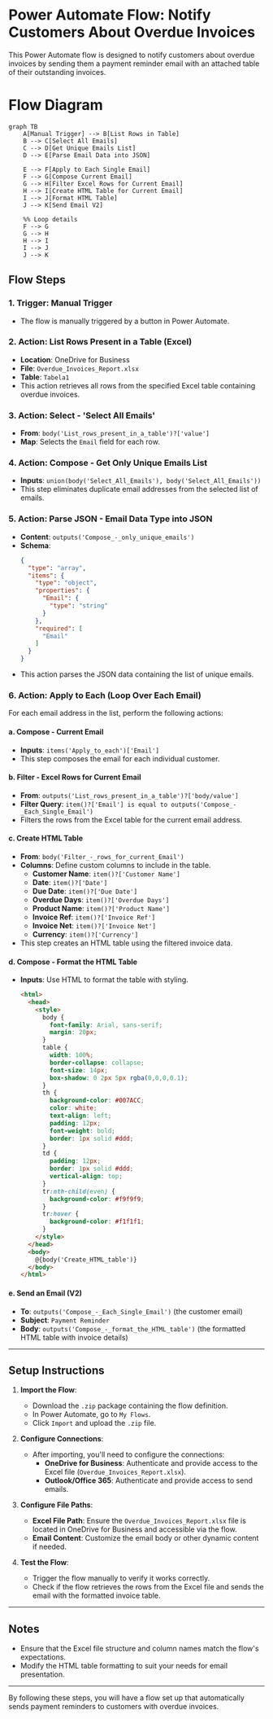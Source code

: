 # Power Automate Flow: Notify Customers About Overdue Invoices

This Power Automate flow is designed to notify customers about overdue invoices by sending them a payment reminder email with an attached table of their outstanding invoices.

# Flow Diagram

```mermaid
graph TB
    A[Manual Trigger] --> B[List Rows in Table]
    B --> C[Select All Emails]
    C --> D[Get Unique Emails List]
    D --> E[Parse Email Data into JSON]

    E --> F[Apply to Each Single Email]
    F --> G[Compose Current Email]
    G --> H[Filter Excel Rows for Current Email]
    H --> I[Create HTML Table for Current Email]
    I --> J[Format HTML Table]
    J --> K[Send Email V2]

    %% Loop details
    F --> G
    G --> H
    H --> I
    I --> J
    J --> K

```

## Flow Steps

### 1. Trigger: **Manual Trigger**
- The flow is manually triggered by a button in Power Automate.

### 2. Action: **List Rows Present in a Table (Excel)**
- **Location**: OneDrive for Business
- **File**: `Overdue_Invoices_Report.xlsx`
- **Table**: `Tabela1`
- This action retrieves all rows from the specified Excel table containing overdue invoices.

### 3. Action: **Select - 'Select All Emails'**
- **From**: `body('List_rows_present_in_a_table')?['value']`
- **Map**: Selects the `Email` field for each row.
  
### 4. Action: **Compose - Get Only Unique Emails List**
- **Inputs**: `union(body('Select_All_Emails'), body('Select_All_Emails'))`
- This step eliminates duplicate email addresses from the selected list of emails.

### 5. Action: **Parse JSON - Email Data Type into JSON**
- **Content**: `outputs('Compose_-_only_unique_emails')`
- **Schema**:
  ```json
  {
    "type": "array",
    "items": {
      "type": "object",
      "properties": {
        "Email": {
          "type": "string"
        }
      },
      "required": [
        "Email"
      ]
    }
  }
  ```
- This action parses the JSON data containing the list of unique emails.

### 6. Action: **Apply to Each (Loop Over Each Email)**
For each email address in the list, perform the following actions:

#### a. **Compose - Current Email**
- **Inputs**: `items('Apply_to_each')['Email']`
- This step composes the email for each individual customer.

#### b. **Filter - Excel Rows for Current Email**
- **From**: `outputs('List_rows_present_in_a_table')?['body/value']`
- **Filter Query**: `item()?['Email'] is equal to outputs('Compose_-_Each_Single_Email')`
- Filters the rows from the Excel table for the current email address.

#### c. **Create HTML Table**
- **From**: `body('Filter_-_rows_for_current_Email')`
- **Columns**: Define custom columns to include in the table.
  - **Customer Name**: `item()?['Customer Name']`
  - **Date**: `item()?['Date']`
  - **Due Date**: `item()?['Due Date']`
  - **Overdue Days**: `item()?['Overdue Days']`
  - **Product Name**: `item()?['Product Name']`
  - **Invoice Ref**: `item()?['Invoice Ref']`
  - **Invoice Net**: `item()?['Invoice Net']`
  - **Currency**: `item()?['Currency']`
- This step creates an HTML table using the filtered invoice data.

#### d. **Compose - Format the HTML Table**
- **Inputs**: Use HTML to format the table with styling.
  ```html
  <html>
    <head>
      <style>
        body {
          font-family: Arial, sans-serif;
          margin: 20px;
        }
        table {
          width: 100%;
          border-collapse: collapse;
          font-size: 14px;
          box-shadow: 0 2px 5px rgba(0,0,0,0.1);
        }
        th {
          background-color: #007ACC;
          color: white;
          text-align: left;
          padding: 12px;
          font-weight: bold;
          border: 1px solid #ddd;
        }
        td {
          padding: 12px;
          border: 1px solid #ddd;
          vertical-align: top;
        }
        tr:nth-child(even) {
          background-color: #f9f9f9;
        }
        tr:hover {
          background-color: #f1f1f1;
        }
      </style>
    </head>
    <body>
      @{body('Create_HTML_table')}
    </body>
  </html>
  ```

#### e. **Send an Email (V2)**
- **To**: `outputs('Compose_-_Each_Single_Email')` (the customer email)
- **Subject**: `Payment Reminder`
- **Body**: `outputs('Compose_-_format_the_HTML_table')` (the formatted HTML table with invoice details)

---

## Setup Instructions

1. **Import the Flow**:
   - Download the `.zip` package containing the flow definition.
   - In Power Automate, go to `My Flows`.
   - Click `Import` and upload the `.zip` file.
   
2. **Configure Connections**:
   - After importing, you'll need to configure the connections:
     - **OneDrive for Business**: Authenticate and provide access to the Excel file (`Overdue_Invoices_Report.xlsx`).
     - **Outlook/Office 365**: Authenticate and provide access to send emails.

3. **Configure File Paths**:
   - **Excel File Path**: Ensure the `Overdue_Invoices_Report.xlsx` file is located in OneDrive for Business and accessible via the flow.
   - **Email Content**: Customize the email body or other dynamic content if needed.

4. **Test the Flow**:
   - Trigger the flow manually to verify it works correctly.
   - Check if the flow retrieves the rows from the Excel file and sends the email with the formatted invoice table.

---

## Notes
- Ensure that the Excel file structure and column names match the flow's expectations.
- Modify the HTML table formatting to suit your needs for email presentation.

---

By following these steps, you will have a flow set up that automatically sends payment reminders to customers with overdue invoices.


